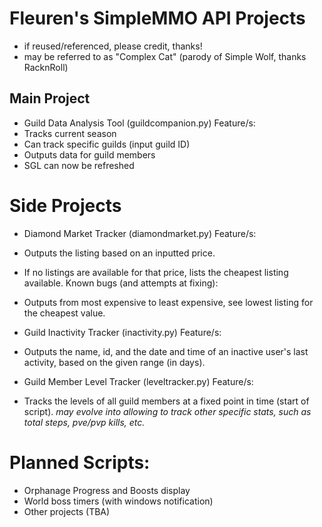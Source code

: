 # Fleuren's SimpleMMO API Projects
- if reused/referenced, please credit, thanks!
- may be referred to as "Complex Cat" (parody of Simple Wolf, thanks RacknRoll)
## Main Project
- Guild Data Analysis Tool (guildcompanion.py)
Feature/s:
- Tracks current season
- Can track specific guilds (input guild ID)
- Outputs data for guild members
- SGL can now be refreshed

# Side Projects
- Diamond Market Tracker (diamondmarket.py)
Feature/s:
- Outputs the listing based on an inputted price.
- If no listings are available for that price, lists the cheapest listing available.
Known bugs (and attempts at fixing):
- Outputs from most expensive to least expensive, see lowest listing for the cheapest value.

- Guild Inactivity Tracker (inactivity.py)
Feature/s:
- Outputs the name, id, and the date and time of an inactive user's last activity, based on the given range (in days).

- Guild Member Level Tracker (leveltracker.py)
Feature/s:
- Tracks the levels of all guild members at a fixed point in time (start of script).
*may evolve into allowing to track other specific stats, such as total steps, pve/pvp kills, etc.*
  
# Planned Scripts:
- Orphanage Progress and Boosts display
- World boss timers (with windows notification)
- Other projects (TBA)
